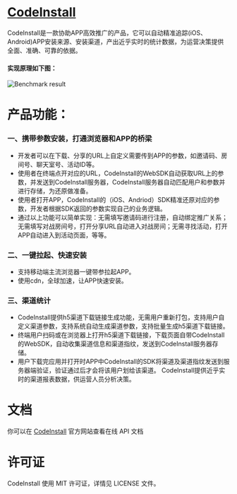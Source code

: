 [CodeInstall](https://testcode.squick.com.cn)
==============
CodeInstall是一款协助APP高效推广的产品，它可以自动精准追踪(iOS、Android)APP安装来源、安装渠道，产出近乎实时的统计数据，为运营决策提供全面、准确、可靠的依据。

#### 实现原理如下图：

![Benchmark result](https://res.codeinstall.vip/codeinstall_activity/static/assets/docs/productInfo/codeInstall_principle.svg)


产品功能：
==============
### 一、携带参数安装，打通浏览器和APP的桥梁
- 开发者可以在下载、分享的URL上自定义需要传到APP的参数，如邀请码、房间号、聊天室号、活动ID等。
- 使用者在终端点开对应的URL，CodeInstall的WebSDK自动获取URL上的参数，并发送到CodeInstall服务器，CodeInstall服务器自动匹配用户和参数并进行存储，为还原做准备。
- 使用者打开APP，CodeInstall的（iOS、Andriod）SDK精准还原对应的参数，开发者根据SDK返回的参数实现自己的业务逻辑。
- 通过以上功能可以简单实现：无需填写邀请码进行注册，自动绑定推广关系；无需填写对战房间号，打开分享URL自动进入对战房间；无需寻找活动，打开APP自动进入到活动页面，等等。

### 二、一键拉起、快速安装
- 支持移动端主流浏览器一键带参拉起APP。
- 使用cdn，全球加速，让APP快速安装。

### 三、渠道统计
- CodeInstall提供h5渠道下载链接生成功能，无需用户重新打包，支持用户自定义渠道参数，支持系统自动生成渠道参数，支持批量生成h5渠道下载链接。
- 终端用户扫码或在浏览器上打开h5渠道下载链接，下载页面自带CodeInstall的WebSDK，自动收集渠道信息和渠道指纹，发送到CodeInstall服务器存储。
- 用户下载完应用并打开时APP中CodeInstall的SDK将渠道及渠道指纹发送到服务器端验证，验证通过后才会将该用户划给该渠道。
CodeInstall提供近乎实时的渠道报表数据，供运营人员分析决策。



文档
==============
你可以在 [CodeInstall](https://testcode.squick.com.cn/docs/productInfo.html) 官方网站查看在线 API 文档


许可证
==============
CodeInstall 使用 MIT 许可证，详情见 LICENSE 文件。


